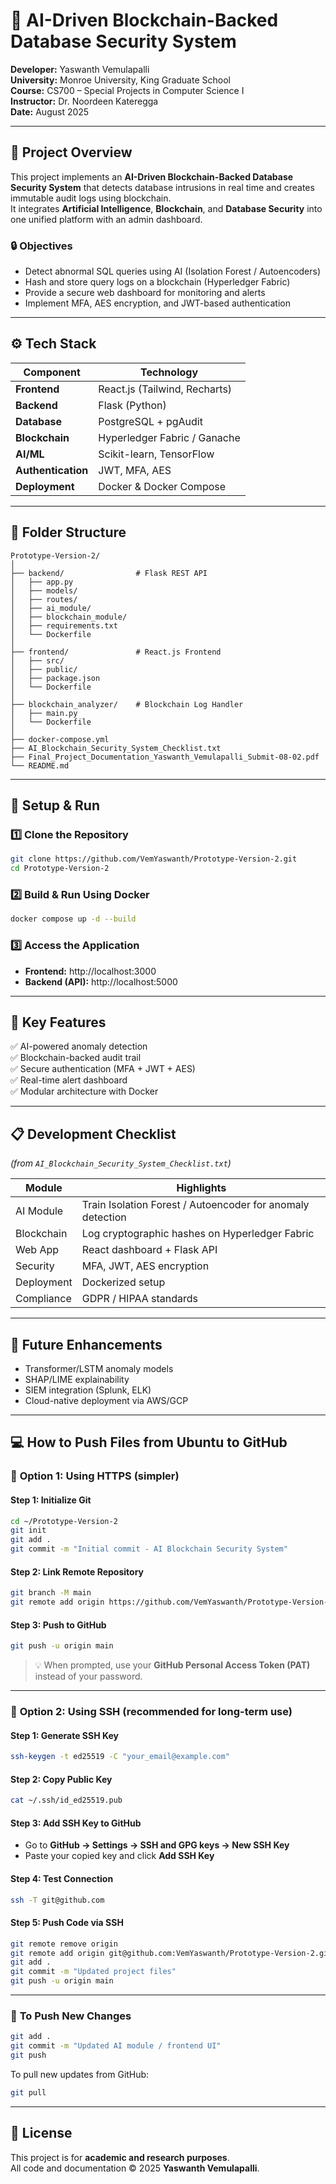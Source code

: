 # 🧠 AI-Driven Blockchain-Backed Database Security System  

**Developer:** Yaswanth Vemulapalli  
**University:** Monroe University, King Graduate School  
**Course:** CS700 – Special Projects in Computer Science I  
**Instructor:** Dr. Noordeen Kateregga  
**Date:** August 2025  

---

## 📘 Project Overview

This project implements an **AI-Driven Blockchain-Backed Database Security System** that detects database intrusions in real time and creates immutable audit logs using blockchain.  
It integrates **Artificial Intelligence**, **Blockchain**, and **Database Security** into one unified platform with an admin dashboard.

### 🔒 Objectives
- Detect abnormal SQL queries using AI (Isolation Forest / Autoencoders)  
- Hash and store query logs on a blockchain (Hyperledger Fabric)  
- Provide a secure web dashboard for monitoring and alerts  
- Implement MFA, AES encryption, and JWT-based authentication  

---

## ⚙️ Tech Stack

| Component | Technology |
|------------|-------------|
| **Frontend** | React.js (Tailwind, Recharts) |
| **Backend** | Flask (Python) |
| **Database** | PostgreSQL + pgAudit |
| **Blockchain** | Hyperledger Fabric / Ganache |
| **AI/ML** | Scikit-learn, TensorFlow |
| **Authentication** | JWT, MFA, AES |
| **Deployment** | Docker & Docker Compose |

---

## 📂 Folder Structure

```
Prototype-Version-2/
│
├── backend/                # Flask REST API
│   ├── app.py
│   ├── models/
│   ├── routes/
│   ├── ai_module/
│   ├── blockchain_module/
│   ├── requirements.txt
│   └── Dockerfile
│
├── frontend/               # React.js Frontend
│   ├── src/
│   ├── public/
│   ├── package.json
│   └── Dockerfile
│
├── blockchain_analyzer/    # Blockchain Log Handler
│   ├── main.py
│   └── Dockerfile
│
├── docker-compose.yml
├── AI_Blockchain_Security_System_Checklist.txt
├── Final_Project_Documentation_Yaswanth_Vemulapalli_Submit-08-02.pdf
└── README.md
```

---

## 🚀 Setup & Run

### 1️⃣ Clone the Repository
```bash
git clone https://github.com/VemYaswanth/Prototype-Version-2.git
cd Prototype-Version-2
```

### 2️⃣ Build & Run Using Docker
```bash
docker compose up -d --build
```

### 3️⃣ Access the Application
- **Frontend:** http://localhost:3000  
- **Backend (API):** http://localhost:5000  

---

## 🔐 Key Features

✅ AI-powered anomaly detection  
✅ Blockchain-backed audit trail  
✅ Secure authentication (MFA + JWT + AES)  
✅ Real-time alert dashboard  
✅ Modular architecture with Docker  

---

## 📋 Development Checklist

*(from `AI_Blockchain_Security_System_Checklist.txt`)*

| Module | Highlights |
|--------|-------------|
| AI Module | Train Isolation Forest / Autoencoder for anomaly detection |
| Blockchain | Log cryptographic hashes on Hyperledger Fabric |
| Web App | React dashboard + Flask API |
| Security | MFA, JWT, AES encryption |
| Deployment | Dockerized setup |
| Compliance | GDPR / HIPAA standards |

---

## 🧩 Future Enhancements
- Transformer/LSTM anomaly models  
- SHAP/LIME explainability  
- SIEM integration (Splunk, ELK)  
- Cloud-native deployment via AWS/GCP  

---

## 💻 How to Push Files from Ubuntu to GitHub

### 🔹 **Option 1: Using HTTPS (simpler)**

#### Step 1: Initialize Git
```bash
cd ~/Prototype-Version-2
git init
git add .
git commit -m "Initial commit - AI Blockchain Security System"
```

#### Step 2: Link Remote Repository
```bash
git branch -M main
git remote add origin https://github.com/VemYaswanth/Prototype-Version-2.git
```

#### Step 3: Push to GitHub
```bash
git push -u origin main
```

> 💡 When prompted, use your **GitHub Personal Access Token (PAT)** instead of your password.

---

### 🔹 **Option 2: Using SSH (recommended for long-term use)**

#### Step 1: Generate SSH Key
```bash
ssh-keygen -t ed25519 -C "your_email@example.com"
```

#### Step 2: Copy Public Key
```bash
cat ~/.ssh/id_ed25519.pub
```

#### Step 3: Add SSH Key to GitHub  
- Go to **GitHub → Settings → SSH and GPG keys → New SSH Key**  
- Paste your copied key and click **Add SSH Key**

#### Step 4: Test Connection
```bash
ssh -T git@github.com
```

#### Step 5: Push Code via SSH
```bash
git remote remove origin
git remote add origin git@github.com:VemYaswanth/Prototype-Version-2.git
git add .
git commit -m "Updated project files"
git push -u origin main
```

---

### 🔹 **To Push New Changes**
```bash
git add .
git commit -m "Updated AI module / frontend UI"
git push
```

To pull new updates from GitHub:
```bash
git pull
```

---

## 🧾 License

This project is for **academic and research purposes**.  
All code and documentation © 2025 **Yaswanth Vemulapalli**.
